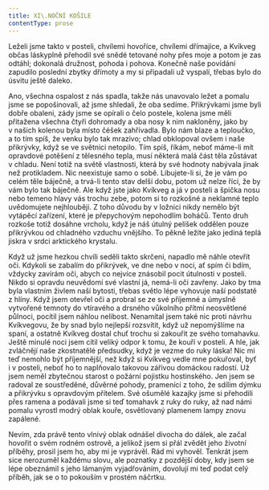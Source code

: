 ```yaml
---
title: XI\.NOČNÍ KOŠILE
contentType: prose
---
```


Leželi jsme takto v posteli, chvílemi hovoříce, chvílemi dřímajíce, a Kvíkveg občas láskyplně přehodil své snědé tetované nohy přes moje a potom je zas odtáhl; dokonalá družnost, pohoda i pohova. Konečně naše povídání zapudilo poslední zbytky dřímoty a my si připadali už vyspalí, třebas bylo do úsvitu ještě daleko.

Ano, všechna ospalost z nás spadla, takže nás unavovalo ležet a pomalu jsme se popošinovali, až jsme shledali, že oba sedíme. Přikrývkami jsme byli dobře obaleni, zády jsme se opírali o čelo postele, kolena jsme měli přitažena všechna čtyři dohromady a oba nosy k nim nakloněny, jako by v našich kolenou byla místo čéšek zahřívadla. Bylo nám blaze a teploučko, a to tím spíš, že venku bylo tak mrazivo; chlad obklopoval ovšem i naše přikrývky, když se ve světnici netopilo. Tím spíš, říkám, neboť máme-li mít opravdové potěšení z tělesného tepla, musí některá malá část těla zůstávat v chladu. Není totiž na světě vlastnosti, která by své hodnoty nabývala jinak než protikladem. Nic neexistuje samo o sobě. Libujete-li si, že je vám po celém těle báječně, a trvá-li tento stav delší dobu, potom už nelze říci, že by vám bylo tak báječně. Ale když jste jako Kvíkveg a já v posteli a špička nosu nebo temeno hlavy vás trochu zebe, potom si to rozkošné a neklamné teplo uvědomujete nejhlouběji. Z toho důvodu by v ložnici nikdy nemělo být vytápěcí zařízení, které je přepychovým nepohodlím boháčů. Tento druh rozkoše totiž dosáhne vrcholu, když je náš útulný pelíšek oddělen pouze přikrývkou od chladného vzduchu vnějšího. To pěkně ležíte jako jediná teplá jiskra v srdci arktického krystalu.

Když už jsme hezkou chvíli seděli takto skrčeni, napadlo mě náhle otevřít oči. Kdykoli se zabalím do přikrývek, ve dne nebo v noci, ať spím či bdím, vždycky zavírám oči, abych co nejvíce znásobil pocit útulnosti v posteli. Nikdo si opravdu neuvědomí své vlastní já, nemá-li oči zavřeny. Jako by tma byla vlastním živlem naší bytosti, třebas světlo lépe vyhovuje naší podstatě z hlíny. Když jsem otevřel oči a probral se ze své příjemné a úmyslně vytvořené temnoty do vtíravého a drsného vůkolního přítmí neosvětlené půlnoci, pocítil jsem náhlou nelibost. Nenamítal jsem také nic proti návrhu Kvíkvegovu, že by snad bylo nejlepší rozsvítit, když už nepomýšlíme na spaní, a ostatně Kvíkveg dostal chuť trochu si zakouřit ze svého tomahavku. Ještě minulé noci jsem cítil veliký odpor k tomu, že kouří v posteli. A hle, jak zvláčnějí naše zkostnatělé předsudky, když je vezme do ruky láska! Nic mi teď nemohlo být příjemnější, než když si Kvíkveg vedle mne pokuřoval, byť i v posteli, neboť ho to naplňovalo takovou zářivou domáckou radostí. Už jsem neměl zbytečnou starost o požární pojistku hostinského. Jen jsem se radoval ze soustředěné, důvěrné pohody, pramenící z toho, že sdílím dýmku a přikrývku s opravdovým přítelem. Své ošumělé kazajky jsme si přehodili přes ramena a podávali jsme si teď tomahavk z ruky do ruky, až nad námi pomalu vyrostl modrý oblak kouře, osvětlovaný plamenem lampy znovu zapálené.

Nevím, zda právě tento vlnivý oblak odnášel divocha do dálek, ale začal hovořit o svém rodném ostrově, a jelikož jsem si přál zvědět jeho životní příběhy, prosil jsem ho, aby mi je vyprávěl. Rád mi vyhověl. Tenkrát jsem sice nerozuměl každému slovu, ale poznatky z pozdější doby, kdy jsem se lépe obeznámil s jeho lámaným vyjadřováním, dovolují mi teď podat celý příběh, jak se o to pokouším v prostém náčrtku.
